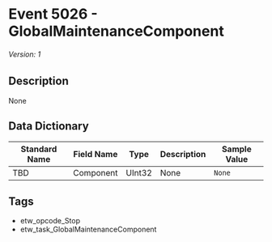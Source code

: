 # Event 5026 - GlobalMaintenanceComponent
###### Version: 1

## Description
None

## Data Dictionary
|Standard Name|Field Name|Type|Description|Sample Value|
|---|---|---|---|---|
|TBD|Component|UInt32|None|`None`|

## Tags
* etw_opcode_Stop
* etw_task_GlobalMaintenanceComponent